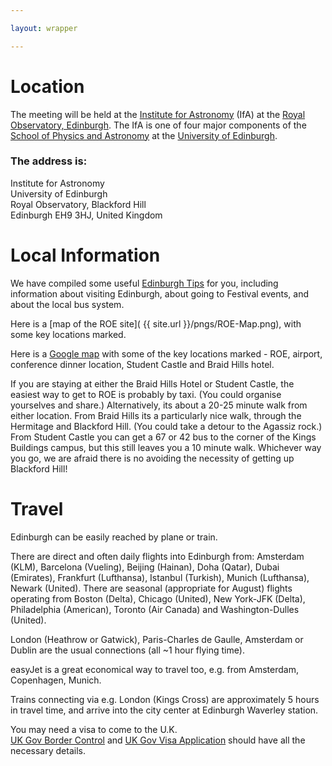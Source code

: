 ```yaml
---

layout: wrapper

---
```


# Location                
The meeting will be held at the [Institute for Astronomy](https://www.roe.ac.uk/ifa/) (IfA) at the [Royal Observatory, Edinburgh](https://www.roe.ac.uk). The IfA is one of four major components of the [School of Physics and Astronomy](https://www.ph.ed.ac.uk) at the [University of Edinburgh](https://www.ed.ac.uk). 

### The address is:

Institute for Astronomy  
University of Edinburgh  
Royal Observatory, Blackford Hill  
Edinburgh EH9 3HJ, United Kingdom

# Local Information

We have compiled some useful [Edinburgh Tips](Edinburgh_tips) for you, including information about visiting Edinburgh, about going to Festival events, and about the local bus system.

Here is a [map of the ROE site]( {{ site.url }}/pngs/ROE-Map.png), with some key locations marked.

Here is a [Google map](https://drive.google.com/open?id=1Ii4UDD5V7s_zpN-9SQV710F_MvayfKgs&usp=sharing) with some of the key locations marked - ROE, airport, conference dinner location, Student Castle and Braid Hills hotel.

If you are staying at either the Braid Hills Hotel or Student Castle, the easiest way to get to ROE is probably by taxi. (You could organise yourselves and share.) Alternatively, its about a 20-25 minute walk from either location. From Braid Hills its a particularly nice walk, through the Hermitage and Blackford Hill. (You could take a detour to the Agassiz rock.) From Student Castle you can get a 67 or 42 bus to the corner of the Kings Buildings campus, but this still leaves you a 10 minute walk. Whichever way you go, we are afraid there is no avoiding the necessity of getting up Blackford Hill!

# Travel
Edinburgh can be easily reached by plane or train.

There are direct and often daily flights into Edinburgh from: Amsterdam (KLM), Barcelona (Vueling), Beijing (Hainan), Doha (Qatar), Dubai (Emirates), Frankfurt (Lufthansa), Istanbul (Turkish), Munich (Lufthansa), Newark (United). There are seasonal (appropriate for August) flights operating from Boston (Delta), Chicago (United), New York-JFK (Delta), Philadelphia (American), Toronto (Air Canada) and Washington-Dulles (United). 

London (Heathrow or Gatwick), Paris-Charles de Gaulle, Amsterdam or Dublin are the usual connections (all ~1 hour flying time). 

easyJet is a great economical way to travel too, e.g. from Amsterdam, Copenhagen, Munich. 

Trains connecting via e.g. London (Kings Cross) are approximately 5 hours in travel time, and arrive into the city center at Edinburgh Waverley station. 


You may need a visa to come to the U.K.  
[UK Gov Border Control](https://www.gov.uk/uk-border-control) and [UK Gov Visa Application](https://www.gov.uk/apply-to-come-to-the-uk) should have all the necessary details. 
